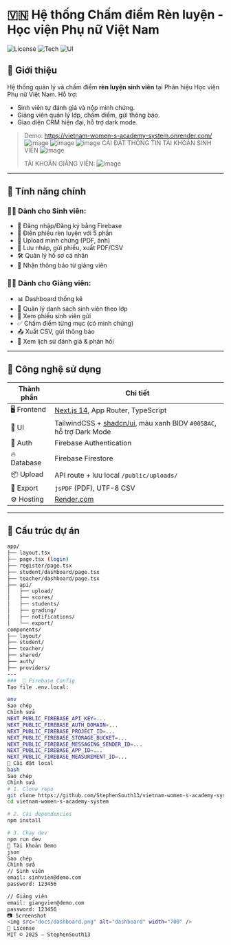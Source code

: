 # 🇻🇳 Hệ thống Chấm điểm Rèn luyện - Học viện Phụ nữ Việt Nam

![License](https://img.shields.io/badge/license-MIT-blue)
![Tech](https://img.shields.io/badge/next.js-14-blue)
![UI](https://img.shields.io/badge/CRM-Design-informational)

## 🎯 Giới thiệu

Hệ thống quản lý và chấm điểm **rèn luyện sinh viên** tại Phân hiệu Học viện Phụ nữ Việt Nam. Hỗ trợ:
- Sinh viên tự đánh giá và nộp minh chứng.
- Giảng viên quản lý lớp, chấm điểm, gửi thông báo.
- Giao diện CRM hiện đại, hỗ trợ dark mode.

> Demo: https://vietnam-women-s-academy-system.onrender.com/
>![image](https://github.com/user-attachments/assets/ba3f9164-b27d-4ffc-aef2-beeab415d874)
> ![image](https://github.com/user-attachments/assets/72f8d569-ef9c-409e-8a0c-7064e775c036)
> ![image](https://github.com/user-attachments/assets/5d7d4db4-3161-4ea9-91df-aae6bb9cce73)
> CÀI ĐẶT THÔNG TIN TÀI KHOẢN SINH VIÊN
> ![image](https://github.com/user-attachments/assets/ce7f354c-6ff8-41b4-a81b-52429ea7a25a)
>
> TÀI KHOẢN GIẢNG VIÊN:
> ![image](https://github.com/user-attachments/assets/8bc6db24-87dc-45b1-a899-a4332c560ba8)
> 







---

## 🧠 Tính năng chính

### 👨‍🎓 Dành cho Sinh viên:
- 🔐 Đăng nhập/Đăng ký bằng Firebase
- 📝 Điền phiếu rèn luyện với 5 phần
- 📎 Upload minh chứng (PDF, ảnh)
- 💾 Lưu nháp, gửi phiếu, xuất PDF/CSV
- 🛠 Quản lý hồ sơ cá nhân
- 🔔 Nhận thông báo từ giảng viên

### 👩‍🏫 Dành cho Giảng viên:
- 📊 Dashboard thống kê
- 👥 Quản lý danh sách sinh viên theo lớp
- 🧾 Xem phiếu sinh viên gửi
- ✅ Chấm điểm từng mục (có minh chứng)
- 📤 Xuất CSV, gửi thông báo
- 💬 Xem lịch sử đánh giá & phản hồi

---

## 🧱 Công nghệ sử dụng

| Thành phần | Chi tiết |
|------------|----------|
| 🖥️ Frontend | [Next.js 14](https://nextjs.org/), App Router, TypeScript |
| 🎨 UI | TailwindCSS + [shadcn/ui](https://ui.shadcn.com/), màu xanh BIDV `#005BAC`, hỗ trợ Dark Mode |
| 🔐 Auth | Firebase Authentication |
| 🔥 Database | Firebase Firestore |
| 📦 Upload | API route + lưu local `/public/uploads/` |
| 📄 Export | `jsPDF` (PDF), UTF-8 CSV |
| ⚙️ Hosting | [Render.com](https://render.com/) |

---

## 🧾 Cấu trúc dự án

```bash
app/
├── layout.tsx
├── page.tsx (login)
├── register/page.tsx
├── student/dashboard/page.tsx
├── teacher/dashboard/page.tsx
├── api/
│   ├── upload/
│   ├── scores/
│   ├── students/
│   ├── grading/
│   ├── notifications/
│   └── export/
components/
├── layout/
├── student/
├── teacher/
├── shared/
├── auth/
├── providers/
---
###  🔐 Firebase Config
Tạo file .env.local:

env
Sao chép
Chỉnh sửa
NEXT_PUBLIC_FIREBASE_API_KEY=...
NEXT_PUBLIC_FIREBASE_AUTH_DOMAIN=...
NEXT_PUBLIC_FIREBASE_PROJECT_ID=...
NEXT_PUBLIC_FIREBASE_STORAGE_BUCKET=...
NEXT_PUBLIC_FIREBASE_MESSAGING_SENDER_ID=...
NEXT_PUBLIC_FIREBASE_APP_ID=...
NEXT_PUBLIC_FIREBASE_MEASUREMENT_ID=...
🔧 Cài đặt local
bash
Sao chép
Chỉnh sửa
# 1. Clone repo
git clone https://github.com/StephenSouth13/vietnam-women-s-academy-system.git
cd vietnam-women-s-academy-system

# 2. Cài dependencies
npm install

# 3. Chạy dev
npm run dev
🧪 Tài khoản Demo
json
Sao chép
Chỉnh sửa
// Sinh viên
email: sinhvien@demo.com
password: 123456

// Giảng viên
email: giangvien@demo.com
password: 123456
📷 Screenshot
<img src="docs/dashboard.png" alt="dashboard" width="700" />
📄 License
MIT © 2025 — StephenSouth13
